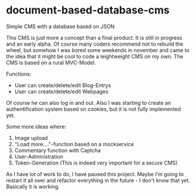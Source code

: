 # document-based-database-cms
Simple CMS with a database based on JSON 

This CMS is just more a concept than a final product. It is still in progress and an early alpha. Of course many coders recommend not to rebuild the wheel, but somehow I was bored some weekends in november and came to the idea that it might be cool to code a leightweight CMS on my own. The CMS is based on a rural MVC-Model. 

Functions: 
- User can create/delete/edit Blog-Entrys 
- User can create/delete/edit Webpages 

Of course he can also log in and out. Also I was starting to create an authentification system based on cookies, but it is not fully implemented yet. 

Some more ideas where: 
1. Image upload 
2. "Load more...."-function based on a mockservice 
3. Commentary function with Captcha 
4. User-Administration 
5. Token-Generation (This is indeed very important for a secure CMS) 

As I have lot of work to do, I have paused this project. Maybe I'm going to restart it all over and refactor everything in the future - I don't know that yet. Basically it is working. 
